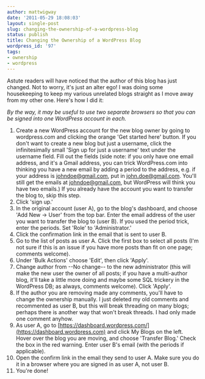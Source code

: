 ```yaml
---
author: mattwigway
date: '2011-05-29 18:08:03'
layout: single-post
slug: changing-the-ownership-of-a-wordpress-blog
status: publish
title: Changing the Ownership of a WordPress Blog
wordpress_id: '97'
tags:
- ownership
- wordpress
---
```


Astute readers will have noticed that the author of this blog has just changed. Not to worry, it's just an alter ego! I was doing some housekeeping to keep my various unrelated blogs straight as I move away from my other one. Here's how I did it:

_By the way, it may be useful to use two separate browsers so that you can be signed into one WordPress account in each._



	
 1. Create a new WordPress account for the new blog owner by going to wordpress.com and clicking the orange 'Get started here' button. If you don't want to create a new blog but just a username, click the infinitesimally small 'Sign up for just a username' text under the username field. Fill out the fields (side note: if you only have one email address, and it's a Gmail address, you can trick WordPress.com into thinking you have a new email by adding a period to the address, e.g. if your address is johndoe@gmail.com, put in john.doe@gmail.com. You'll still get the emails at johndoe@gmail.com, but WordPress will think you have two emails.) If you already have the account you want to transfer the blog to, skip this step.	
 2. Click 'sign up.'	
 3. In the original account (user A), go to the blog's dashboard, and choose 'Add New -&gt; User' from the top bar. Enter the email address of the user you want to transfer the blog to (user B). If you used the period trick, enter the periods. Set 'Role' to 'Administrator.'	
 4. Click the confirmation link in the email that is sent to user B.	
 5. Go to the list of posts as user A. Click the first box to select all posts (I'm not sure if this is an issue if you have more posts than fit on one page; comments welcome).
 6. Under 'Bulk Actions' choose 'Edit', then click 'Apply'.
 7. Change author from --No change-- to the new administrator (this will make the new user the owner of all posts; if you have a multi-author blog, it'll take a little more doing and maybe some SQL trickery in the WordPress DB; as always, comments welcome). Click 'Apply'.
 8. If the author you are removing made any comments, you'll have to change the ownership manually. I just deleted my old comments and recommented as user B, but this will break threading on many blogs; perhaps there is another way that won't break threads. I had only made one comment anyhow.	
 9. As user A, go to [https://dashboard.wordpress.com/](https://dashboard.wordpress.com) and click My Blogs on the left. Hover over the blog you are moving, and choose 'Transfer Blog.' Check the box in the red warning. Enter user B's email (with the periods if applicable).	
 10. Open the confirm link in the email they send to user A. Make sure you do it in a browser where you are signed in as user A, not user B.	
 11. You're done!

